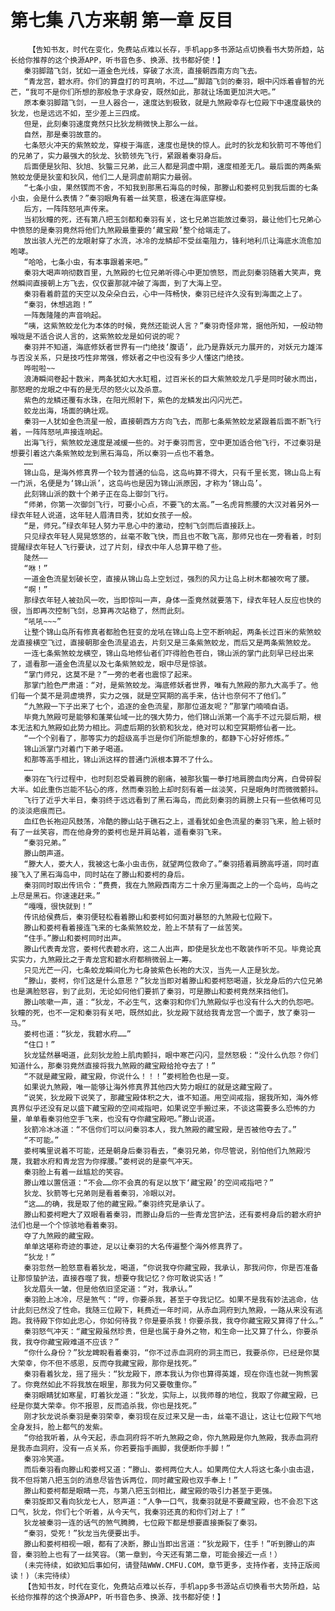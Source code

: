 # 第七集 八方来朝 第一章 反目
        【告知书友，时代在变化，免费站点难以长存，手机app多书源站点切换看书大势所趋，站长给你推荐的这个换源APP，听书音色多、换源、找书都好使！】
       秦羽脚踏飞剑，犹如一道金色光线，穿破了水流，直接朝西南方向飞去。
       “青龙宫，碧水府。你们的算盘打的可真响，不过……”脚踏飞剑的秦羽，眼中闪烁着睿智的光芒，“我可不是你们所想的那般急于求身安，既然如此，那就让场面更加洪大吧。”
       原本秦羽脚踏飞剑，一旦人器合一，速度达到极致，就是九煞殿幸存七位殿下中速度最快的狄龙，也是远远不如，至少差上三四成。
       但是，此刻秦羽速度竟然只比狄龙稍微快上那么一丝。
       自然，那是秦羽故意的。
       七条怒火冲天的紫煞蛟龙，穿梭于海底，速度也是快的惊人。此时的狄龙和狄箭可不等他们的兄弟了，实力最强大的狄龙、狄箭领先飞行，紧跟着秦羽身后。
       后面便是狄阳、狄旭、狄螚三兄弟，此三人都是洞虚中期，速度相差无几。最后面的两条紫煞蛟龙便是狄銮和狄风，他们二人是洞虚前期实力最弱。
       “七条小虫，果然锲而不舍，不知我到那黑石海岛的时候，那滕山和娄柯见到我后面的七条小虫，会是什么表情？”秦羽眼角有着一丝笑意，极速在海底穿梭。
       后方，一阵阵怒吼声传来。
       当初狄瞳的死，还有第八把玉剑都和秦羽有关，这七兄弟岂能放过秦羽，最让他们七兄弟心中愤怒的是秦羽竟然将他们九煞殿最重要的‘藏宝殿’整个给端走了。
       放出骇人光芒的龙眼射穿了水流，冰冷的龙鳞却不受丝毫阻力，锋利地利爪让海底水流愈加咆哮。
       “哈哈，七条小虫，有本事跟着来吧。”
       秦羽大喝声响彻数百里，九煞殿的七位兄弟听得心中更加愤怒，而此刻秦羽随着大笑声，竟然瞬间直接朝上方飞去，仅仅霎那就冲破了海面，到了大海上空。
       秦羽看着蔚蓝的天空以及朵朵白云，心中一阵畅快，秦羽已经许久没有到海面之上了。
       “秦羽，休想逃跑！”
       一阵轰隆隆的声音响起。
       “咦，这紫煞蛟龙化为本体的时候，竟然还能说人言？”秦羽奇怪非常，据他所知，一般动物喉咙是不适合说人言的，这紫煞蛟龙是如何说的呢？
       秦羽并不知道，海底修妖者世界有一门绝技‘腹语’，此乃是靠妖元力展开的，对妖元力雄浑与否没关系，只是技巧性非常强，修妖者之中也没有多少人懂这门绝技。
       哗啦啦~~
       浪涛瞬间卷起十数米，两条犹如大水缸粗，过百米长的巨大紫煞蛟龙几乎是同时破水而出，那怒瞪的龙眼之中有的是无尽的怒火以及杀意。
       紫色的龙鳞还覆有水珠，在阳光照射下，紫色的龙鳞发出闪闪光芒。
       蛟龙出海，场面的确壮观。
       秦羽一人犹如金色流星一般，直接朝西方方向飞去，而那七条紫煞蛟龙紧跟着后面不断飞行着，一阵阵怒吼声接连响起。
       出海飞行，紫煞蛟龙速度是减缓一些的。对于秦羽而言，空中更加适合他飞行，不过秦羽是想要引着这六条紫煞蛟龙到黑石海岛，所以秦羽一点也不着急。
       ……
       锦山岛，是海外修真界一个较为普通的仙岛，这岛屿算不得大，只有千里长宽，锦山岛上有一门派，名便是为‘锦山派’，这岛屿也是因为锦山派原因，才称为‘锦山岛’。
       此刻锦山派的数十个弟子正在岛上御剑飞行。
       “师弟，你第一次御剑飞行，可要小心点，不要飞的太高。”一名虎背熊腰的大汉对着另外一绿衣年轻人说道，这年轻人眉清目秀，犹如女孩子一般。
       “是，师兄。”绿衣年轻人努力平息心中的激动，控制飞剑而后直接跃上。
       只见绿衣年轻人晃晃悠悠的，丝毫不敢飞快，而且也不敢飞高，那师兄也在一旁看着，时刻提醒绿衣年轻人飞行要诀，过了片刻，绿衣中年人总算平稳了些。
       陡然——
       “咻！”
       一道金色流星划破长空，直接从锦山岛上空划过，强烈的风力让岛上树木都被吹弯了腰。
       “啊！”
       那绿衣年轻人被劲风一吹，当即惊叫一声，身体一歪竟然就要落下，绿衣年轻人反应也快的很，当即再次控制飞剑，总算再次站稳了，然而此刻。
       “吼吼~~~”
       让整个锦山岛所有修真者都脸色狂变的龙吼在锦山岛上空不断响起，两条长过百米的紫煞蛟龙直接横空飞过，直接朝那金色流星追去，片刻又是三条紫煞蛟龙，而后又是两条紫煞蛟龙。
       一连七条紫煞蛟龙横空，锦山岛地修仙者们吓得脸色苍白，锦山派的掌门此刻早已经出来了，遥看那一道金色流星以及七条紫煞蛟龙，眼中尽是惊骇。
       “掌门师兄，这莫不是？”一旁的老者也震惊了起来。
       那掌门脸色严肃道：“对，是紫煞蛟龙。海底修妖者世界，唯有九煞殿的那九大高手了。他们每一个莫不是洞虚境界，实力之强，就是空冥期的高手来，估计也奈何不了他们。”
       “九煞殿一下子出来了七个，追逐的金色流星，那那位道友呢？”那掌门喃喃自语。
       毕竟九煞殿可是能够和蓬莱仙域一比的强大势力，他们锦山派第一个高手不过元婴后期，根本无法和九煞殿如此势力相比。洞虚后期的狄箭和狄龙，绝对可以和空冥期修仙者一比。
       “一个个别看了，那等实力的超级高手岂是你们所能想象的，都静下心好好修炼。”
       锦山派掌门对着门下弟子喝道。
       和那等高手相比，锦山派这样的普通门派根本算不了什么。
       ……
       秦羽在飞行过程中，也时刻忍受着肩膀的剧痛，被那狄螚一拳打地肩膀血肉分离，白骨碎裂大半。如此重伤岂能不钻心的疼，然而秦羽脸上却时刻有着一丝淡笑，只是眼角时而微微颤抖。
       飞行了近乎大半日，秦羽终于远远看到了黑石海岛，而此刻秦羽的肩膀上只有一些依稀可见的淡淡疤痕而已。
       血红色长袍迎风鼓荡，冷酷的滕山站于礁石之上，遥看犹如金色流星的秦羽飞来，脸上顿时有了一丝笑容，而在他身旁的娄柯也是并肩站着，遥看秦羽飞来。
       “秦羽兄弟。”
       滕山朗声道。
       “滕大人，娄大人，我被这七条小虫击伤，就望两位救命了。”秦羽捂着肩膀高呼道，同时直接飞入了黑石海岛中，同时站在了滕山和娄柯的身后。
       秦羽同时取出传讯令：“费费，我在九煞殿西南方二十余万里海面之上的一个岛屿，岛屿之上尽是黑石。你速速赶来。”
       “嘎嘎，很快就到！”
       传讯给侯费后，秦羽便轻松看着滕山和娄柯如何面对暴怒的九煞殿七位殿下。
       滕山和娄柯看着接连飞来的七条紫煞蛟龙，脸上不禁有了一丝苦笑。
       “住手。”滕山和娄柯同时出声。
       滕山代表青龙宫，娄柯代表碧水府，这二人出声，即使是狄龙也不敢装作听不见。毕竟论真实实力，九煞殿比之于青龙宫和碧水府都稍微弱上一筹。
       只见光芒一闪，七条蛟龙瞬间化为七身披紫色长袍的大汉，当先一人正是狄龙。
       “滕山，娄柯，你们这是什么意思？”狄龙当即对着滕山和娄柯怒喝道，狄龙身后的六位兄弟也是满脸怒容，到了此刻，无论如何他们要抓了秦羽，可是滕山和娄柯竟然来挡他们。
       滕山咳嗽一声，道：“狄龙，不必生气，这秦羽和你们九煞殿似乎也没有什么大的仇怨吧。狄瞳的死，也不一定和秦羽有关吧，既然如此，狄龙殿下就给我青龙宫一个面子，放了秦羽一马。”
       娄柯也道：“狄龙，我碧水府……”
       “住口！”
       狄龙猛然暴喝道，此刻狄龙脸上肌肉颤抖，眼中寒芒闪闪，显然怒极：“没什么仇怨？你们知道什么，那秦羽竟然直接将我九煞殿的藏宝殿给抢夺去了！”
       “不就是藏宝殿，藏宝殿，你说什么！！！”娄柯脸色也是一变。
       如果说九煞殿，唯一能够让海外修真界其他四大势力眼红的就是这藏宝殿了。
       “说笑，狄龙殿下说笑了，那藏宝殿体积之大，谁不知道。用空间戒指，据我所知，海外修真界似乎还没有足以盛下藏宝殿的空间戒指吧，如果说空手搬过来，不谈这需要多么恐怖的力量，单单看秦羽他空手飞来，也没有夺你藏宝殿吧。”滕山说道。
       狄箭冷冰冰道：“不信你们可以问秦羽本人，我九煞殿的藏宝殿，是否被他夺去了。”
       “不可能。”
       娄柯嘴里说着不可能，还是朝身后秦羽看去，“秦羽兄弟，你尽管说，别怕他们九煞殿污蔑，我碧水府和青龙宫为你撑腰。”娄柯说的是豪气冲天。
       秦羽脸上有着一丝尴尬的笑容。
       滕山难以置信道：“不会……你不会真的有足以放下‘藏宝殿’的空间戒指吧？”
       狄龙、狄箭等七兄弟则是看着秦羽，冷眼以对。
       “这……的确，我是取了他的藏宝殿。”秦羽终究是承认了。
       滕山和娄柯瞪大了双眼看着秦羽，而滕山身后的一些青龙宫护法，还有娄柯身后的碧水府护法们也是一个个惊骇地看着秦羽。
       夺了九煞殿的藏宝殿。
       单单这堪称奇迹的事迹，足以让秦羽的大名传遍整个海外修真界了。
       “狄龙！”
       秦羽忽然一脸怒意看着狄龙，喝道，“你说我夺你藏宝殿，我承认，那我问你，你是否准备让那惊蛰护法，直接吞噬了我，想要夺我记忆？你可敢说实话！”
       狄龙眉头一皱，但是他依旧坚定道：“对，我承认。”
       秦羽脸上冰冷，尽是煞气：“哼，你要杀我，甚至于夺我记忆。如果不是我有妙法逃命，估计此刻已然没了性命。我随三位殿下，耗费近一年时间，从赤血洞府到九煞殿，一路从来没有逃跑。我待殿下你如此忠心，你如何待我？你是要杀我！你要杀我，我夺你藏宝殿又算得了什么。”
       秦羽怒气冲天：“藏宝殿虽然珍贵，但是也属于身外之物，和生命一比又算了什么，你要杀我，我夺你藏宝殿难道不应该？”
       “你什么身份？”狄龙睥睨看着秦羽，“你不过赤血洞府的洞主而已，我要杀你，已经是你莫大荣幸，你不但不感恩，反而夺我藏宝殿，那你是找死。”
       秦羽看着狄龙，摇了摇头：“狄龙殿下，原本我认为你也算得英雄，现在你连也就一狗熊罢了。你竟然如此不将我放在眼里，那我为何又要敬重你。”
       秦羽眼睛犹如寒星，盯着狄龙道：“狄龙，实际上，以我师尊的地位，我取了你藏宝殿，已经是你莫大荣幸。你不报恩，反而追杀我，你也是找死。”
       刚才狄龙说杀秦羽是秦羽荣幸，秦羽现在反过来又是一击，丝毫不退让，这让七位殿下气地全身发抖，脸上都气的发紫。
       “你给我听着，从今天起，赤血洞府将不听九煞殿之命，你九煞殿是你九煞殿，我赤血洞府是我赤血洞府，没有一点关系，你若要指手画脚，我便断你手脚！”
       秦羽冷笑道。
       而后秦羽看向滕山和娄柯又道：“滕山、娄柯两位大人。如果两位大人将这七条小虫击退，我不但将第八把玉剑的消息尽皆告诉两位，同时藏宝殿也双手奉上！”
       滕山和娄柯都是眼睛一亮，与第八把玉剑相比，藏宝殿的吸引力甚至于更强。
       秦羽旋即又看向狄龙七人，怒声道：“人争一口气，我秦羽就是不要藏宝殿，也不会忍下这口气，狄龙，你们七个听着，从今天气，我秦羽还真的和你们对上了！”
       狄龙被秦羽一连的话气的煞气腾腾，七位殿下都是想要直接撕裂了秦羽。
       “秦羽，受死！”狄龙当先便要出手。
       滕山和娄柯相视一眼，都有了决断，滕山当即出言道：“狄龙殿下，住手！”听到滕山的声音，秦羽脸上也有了一丝笑容。（第一章到，今天还有第二章，可能会接近一点！）
       (未完待续，如欲知后事如何，请登陆WWW.CMFU.COM，章节更多，支持作者，支持正版阅读！)（未完待续）
       【告知书友，时代在变化，免费站点难以长存，手机app多书源站点切换看书大势所趋，站长给你推荐的这个换源APP，听书音色多、换源、找书都好使！】
